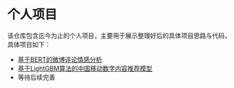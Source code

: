 # 个人项目

该仓库包含迄今为止的个人项目，主要用于展示整理好后的具体项目思路与代码，具体项目如下：

- [基于BERT的微博评论情感分析](./1.Sentiment%20Analysis)
- [基于LightGBM算法的中国移动数字内容推荐模型](./2.CMCC%20Customer%20Classification)
- 等待后续完善